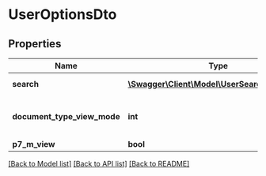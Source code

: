 # UserOptionsDto

## Properties
Name | Type | Description | Notes
------------ | ------------- | ------------- | -------------
**search** | [**\Swagger\Client\Model\UserSearchOptionDTO**](UserSearchOptionDTO.md) | Search Options | [optional] 
**document_type_view_mode** | **int** | Possible values:  0: Code  1: Description | [optional] 
**p7_m_view** | **bool** |  | [optional] 

[[Back to Model list]](../README.md#documentation-for-models) [[Back to API list]](../README.md#documentation-for-api-endpoints) [[Back to README]](../README.md)


